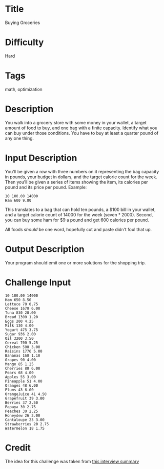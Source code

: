 # Title

Buying Groceries

# Difficulty

Hard

# Tags

math, optimization

# Description

You walk into a grocery store with some money in your wallet, a target amount of food to buy, and one bag with a finite capacity. Identify what you can buy under those conditions. You have to buy at least a quarter pound of any one thing.

# Input Description

You'll be given a row with three numbers on it representing the bag capacity in pounds, your budget in dollars, and the target calorie count for the week. Then you'll be given a series of items showing the item, its calories per pound and its price per pound. Example:

    10 100.00 14000
    Ham 600 9.00

This translates to a bag that can hold ten pounds, a $100 bill in your wallet, and a target calorie count of 14000 for the week (seven * 2000). Second, you can buy some ham for $9 a pound and get 600 calories per pound. 

All foods *should* be one word, hopefully cut and paste didn't foul that up.

# Output Description

Your program should emit one or more solutions for the shopping trip.

# Challenge Input

    10 100.00 14000
    Ham 650 8.50
    Lettuce 70 0.75
    Cheese 1670 6.00
    Tuna 830 20.00
    Bread 1300 1.20
    Eggs 200 4.25
    Milk 130 4.00
    Yogurt 475 3.75
    Sugar 936 2.00
    Oil 3200 3.50
    Cereal 700 5.25
    Chicken 500 3.00
    Raisins 1776 5.00
    Bananas 160 1.10
    Grapes 90 4.00
    Mango 85 1.25
    Cherries 80 6.00
    Pears 68 4.00
    Apples 55 3.00
    Pineapple 51 4.00
    Oranges 48 6.00
    Plums 43 6.00
    OrangeJuice 41 4.50
    Grapefruit 39 3.00
    Berries 37 2.50
    Papaya 30 2.75
    Peaches 30 2.25
    Honeydew 26 3.00
    Cantaloupe 23 3.00
    Strawberries 20 2.75
    Watermelon 18 1.75

# Credit

The idea for this challenge was taken from [this interview summary](http://www.jasq.org/just-another-scala-quant/new-agey-interviews-at-the-grocery-startup)
